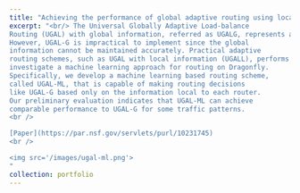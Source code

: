 ```yaml
---
title: "Achieving the performance of global adaptive routing using local information on dragonfly through deep learning"
excerpt: "<br/> The Universal Globally Adaptive Load-balance
Routing (UGAL) with global information, referred as UGALG, represents an ideal form of adaptive routing on Dragonfly.
However, UGAL-G is impractical to implement since the global
information cannot be maintained accurately. Practical adaptive
routing schemes, such as UGAL with local information (UGALL), performs noticeably worse than UGAL-G. In this work, we
investigate a machine learning approach for routing on Dragonfly.
Specifically, we develop a machine learning based routing scheme,
called UGAL-ML, that is capable of making routing decisions
like UGAL-G based only on the information local to each router.
Our preliminary evaluation indicates that UGAL-ML can achieve
comparable performance to UGAL-G for some traffic patterns.
<br />

[Paper](https://par.nsf.gov/servlets/purl/10231745)
<br />

<img src='/images/ugal-ml.png'>
"
collection: portfolio
---
```

